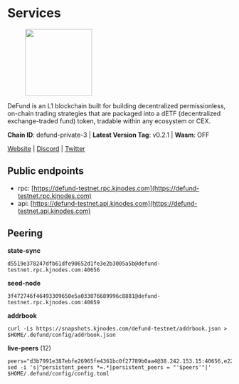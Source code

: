 # Services

<figure><img src="https://raw.githubusercontent.com/kj89/testnet_manuals/main/pingpub/logos/defund.png" width="150" alt=""><figcaption></figcaption></figure>

DeFund is an L1 blockchain built for building decentralized permissionless,  on-chain trading strategies that are packaged into a dETF (decentralized  exchange-traded fund) token, tradable within any ecosystem or CEX.

**Chain ID**: defund-private-3 | **Latest Version Tag**: v0.2.1 | **Wasm**: OFF

[Website](https://www.defund.app) | [Discord](https://discord.gg/FV26pRPZ3P) | [Twitter](https://twitter.com/defund_finance)


## Public endpoints

* rpc: [https://defund-testnet.rpc.kjnodes.com](https://defund-testnet.rpc.kjnodes.com)
* api: [https://defund-testnet.api.kjnodes.com](https://defund-testnet.api.kjnodes.com)

## Peering

**state-sync**

```
d5519e378247dfb61dfe90652d1fe3e2b3005a5b@defund-testnet.rpc.kjnodes.com:40656
```

**seed-node**

```
3f472746f46493309650e5a033076689996c8881@defund-testnet.rpc.kjnodes.com:40659
```

**addrbook**
```
curl -Ls https://snapshots.kjnodes.com/defund-testnet/addrbook.json > $HOME/.defund/config/addrbook.json
```

**live-peers** (12)
```
peers="d3b7991e387ebfe26965fe4361bc0f27789b0aa4@38.242.153.15:40656,e22fa947cb931de73fa6b4ce58d3759dbd1c0129@164.68.103.176:26656,58d46050cf77065d27e9526a7e93c8f814cc036a@194.146.13.185:26656,d5519e378247dfb61dfe90652d1fe3e2b3005a5b@65.109.68.190:40656,edabbcbfb21c488be785f0925b0060c717440bad@92.119.112.229:26656,20151f8b15d6f3ad670f5bfc1c747de72e96fb3f@194.180.176.128:26656,c734239cb2a4a59e69de4fc52a9c4aca57285391@199.175.98.107:26656,0a8430b93bd3ddbf247388ca638512981ff07eaf@195.3.220.9:26656,4d3b782ab389525370f53d40e970b1362bc92106@185.182.186.202:26656,f5c51a2c40257da4524776717f91590ccad593ec@176.124.221.134:26656,d7c675fa2eef507d4e2270c442383a886cade959@207.180.248.230:26656,98a777dad655ddfbca503742107ff63fc5e0a9f5@45.147.199.212:26656"
sed -i 's|^persistent_peers *=.*|persistent_peers = "'$peers'"|' $HOME/.defund/config/config.toml
```

